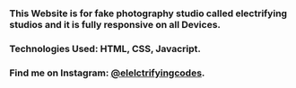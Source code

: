 ### This Website is for fake photography studio called electrifying studios and it is fully responsive on all Devices.

### Technologies Used: HTML, CSS, Javacript.

### Find me on Instagram: [@elelctrifyingcodes][instagram].

[instagram]: https://www.instagram.com/electrifying_codes